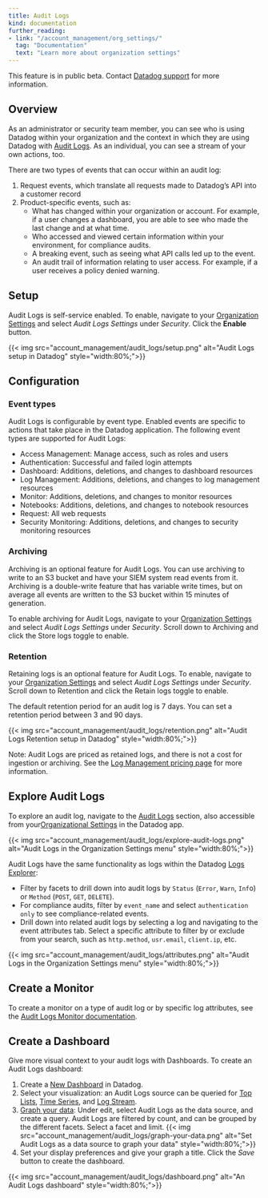 ```yaml
---
title: Audit Logs
kind: documentation
further_reading:
- link: "/account_management/org_settings/"
  tag: "Documentation"
  text: "Learn more about organization settings"
---
```


<div class="alert alert-warning">This feature is in public beta. Contact <a href="https://www.datadoghq.com/support/">Datadog support</a> for more information.</div>

## Overview

As an administrator or security team member, you can see who is using Datadog within your organization and the context in which they are using Datadog with [Audit Logs][1]. As an individual, you can see a stream of your own actions, too.

There are two types of events that can occur within an audit log:

1. Request events, which translate all requests made to Datadog’s API into a customer record
2. Product-specific events, such as:
    - What has changed within your organization or account. For example, if a user changes a dashboard, you are able to see who made the last change and at what time.
    - Who accessed and viewed certain information within your environment, for compliance audits.
    - A breaking event, such as seeing what API calls led up to the event.
    - An audit trail of information relating to user access. For example, if a user receives a policy denied warning.

## Setup

Audit Logs is self-service enabled. To enable, navigate to your [Organization Settings][2] and select *Audit Logs Settings* under *Security*. Click the **Enable** button.

{{< img src="account_management/audit_logs/setup.png" alt="Audit Logs setup in Datadog" style="width:80%;">}}

## Configuration

### Event types

Audit Logs is configurable by event type. Enabled events are specific to actions that take place in the Datadog application. The following event types are supported for Audit Logs:

- Access Management: Manage access, such as roles and users
- Authentication: Successful and failed login attempts
- Dashboard: Additions, deletions, and changes to dashboard resources
- Log Management: Additions, deletions, and changes to log management resources
- Monitor: Additions, deletions, and changes to monitor resources
- Notebooks: Additions, deletions, and changes to notebook resources
- Request: All web requests
- Security Monitoring: Additions, deletions, and changes to security monitoring resources

### Archiving

Archiving is an optional feature for Audit Logs. You can use archiving to write to an S3 bucket and have your SIEM system read events from it. Archiving is a double-write feature that has variable write times, but on average all events are written to the S3 bucket within 15 minutes of generation.

To enable archiving for Audit Logs, navigate to your [Organization Settings][2] and select *Audit Logs Settings* under *Security*. Scroll down to Archiving and click the Store logs toggle to enable.

### Retention

Retaining logs is an optional feature for Audit Logs. To enable, navigate to your [Organization Settings][2] and select *Audit Logs Settings* under *Security*.  Scroll down to Retention and click the Retain logs toggle to enable.

The default retention period for an audit log is 7 days. You can set a retention period between 3 and 90 days.

{{< img src="account_management/audit_logs/retention.png" alt="Audit Logs Retention setup in Datadog" style="width:80%;">}}

Note: Audit Logs are priced as retained logs, and there is not a cost for ingestion or archiving. See the [Log Management pricing page][3] for more information.

## Explore Audit Logs

To explore an audit log, navigate to the [Audit Logs][1] section, also accessible from your[Organizational Settings][2] in the Datadog app.

{{< img src="account_management/audit_logs/explore-audit-logs.png" alt="Audit Logs in the Organization Settings menu" style="width:80%;">}}

Audit Logs have the same functionality as logs within the Datadog [Logs Explorer][4]:

- Filter by facets to drill down into audit logs by `Status` (`Error`, `Warn`, `Inf`o) or `Method` (`POST`, `GET`, `DELETE`).
- For compliance audits, filter by `event_name` and select `authentication only` to see compliance-related events.
- Drill down into related audit logs by selecting a log and navigating to the event attributes tab. Select a specific attribute to filter by or exclude from your search, such as `http.method`, `usr.email`, `client.ip`, etc.

{{< img src="account_management/audit_logs/attributes.png" alt="Audit Logs in the Organization Settings menu" style="width:80%;">}}

## Create a Monitor

To create a monitor on a type of audit log or by specific log attributes, see the [Audit Logs Monitor documentation][5].

## Create a Dashboard

Give more visual context to your audit logs with Dashboards. To create an Audit Logs dashboard:

1. Create a [New Dashboard][6] in Datadog.
2. Select your visualization: an Audit Logs source can be queried for [Top Lists][7], [Time Series][8], and [Log Stream][9].
3. [Graph your data][10]: Under edit, select Audit Logs as the data source, and create a query. Audit Logs are filtered by count, and can be grouped by the different facets. Select a facet and limit.
{{< img src="account_management/audit_logs/graph-your-data.png" alt="Set Audit Logs as a data source to graph your data" style="width:80%;">}}
4. Set your display preferences and give your graph a title. Click the *Save* button to create the dashboard.

{{< img src="account_management/audit_logs/dashboard.png" alt="An Audit Logs dashboard" style="width:80%;">}}

[1]: https://app.datadoghq.com/audit/logs
[2]: https://app.datadoghq.com/organization-settings/
[3]: https://www.datadoghq.com/pricing/
[4]: /logs/explorer/
[5]: /monitors/create/types/audit_logs/
[6]: /dashboards/
[7]: /dashboards/widgets/top_list/
[8]: /dashboards/widgets/timeseries/
[9]: /dashboards/widgets/log_stream/
[10]: /dashboards/querying/#choose-the-metric-to-graph/
